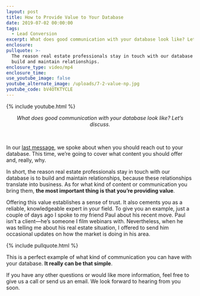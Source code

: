 ```yaml
---
layout: post
title: How to Provide Value to Your Database
date: 2019-07-02 00:00:00
tags:
  - Lead Conversion
excerpt: What does good communication with your database look like? Let’s discuss.
enclosure:
pullquote: >-
  The reason real estate professionals stay in touch with our database is to
  build and maintain relationships.
enclosure_type: video/mp4
enclosure_time:
use_youtube_image: false
youtube_alternate_image: /uploads/7-2-value-np.jpg
youtube_code: bV4OTKTYCLE
---
```


{% include youtube.html %}

<center><em>What does good communication with your database look like? Let&rsquo;s discuss.</em></center>

&nbsp;

In our <u><a target="_blank" href="https://joinrma.com/stay-in-touch-with-your-database-by-using-this-simple-rule.html">last message</a></u>, we spoke about when you should reach out to your database. This time, we’re going to cover what content you should offer and, really, why.

In short, the reason real estate professionals stay in touch with our database is to build and maintain relationships, because these relationships translate into business. As for what kind of content or communication you bring them, **the most important thing is that you’re providing value**.

Offering this value establishes a sense of trust. It also cements you as a reliable, knowledgeable expert in your field. To give you an example, just a couple of days ago I spoke to my friend Paul about his recent move. Paul isn’t a client—he’s someone I film webinars with. Nevertheless, when he was telling me about his real estate situation, I offered to send him occasional updates on how the market is doing in his area.

{% include pullquote.html %}

This is a perfect example of what kind of communication you can have with your database. **It really can be that simple**.

If you have any other questions or would like more information, feel free to give us a call or send us an email. We look forward to hearing from you soon.